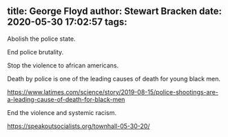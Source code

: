 title: George Floyd
author: Stewart Bracken
date: 2020-05-30 17:02:57
tags:
---
Abolish the police state.

End police brutality.

Stop the violence to african americans.

Death by police is one of the leading causes of death for young black men.

https://www.latimes.com/science/story/2019-08-15/police-shootings-are-a-leading-cause-of-death-for-black-men

End the violence and systemic racism.

https://speakoutsocialists.org/townhall-05-30-20/